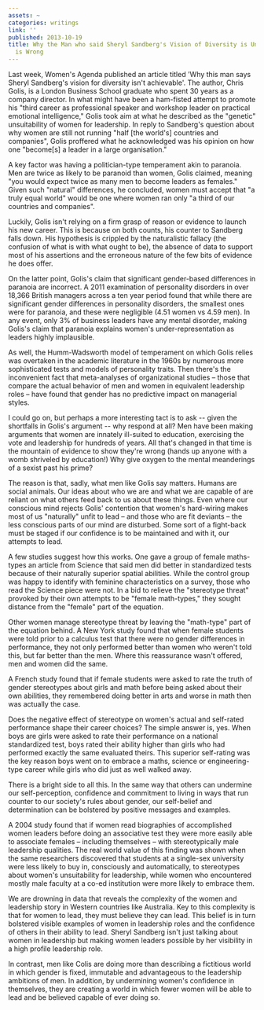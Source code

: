 ```yaml
---
assets: ~
categories: writings
link: ''
published: 2013-10-19
title: Why the Man who said Sheryl Sandberg's Vision of Diversity is Unachievable
  is Wrong
---
```

Last week, Women's Agenda published an article titled 'Why this man says Sheryl Sandberg's vision for diversity isn't achievable'. The author, Chris Golis, is a London Business School graduate who spent 30 years as a company director. In what might have been a ham-fisted attempt to promote his "third career as professional speaker and workshop leader on practical emotional intelligence," Golis took aim at what he described as the "genetic" unsuitability of women for leadership.
In reply to Sandberg's question about why women are still not running "half [the world's] countries and companies", Golis proffered what he acknowledged was his opinion on how one "become[s] a leader in a large organisation."

A key factor was having a politician-type temperament akin to paranoia. Men are twice as likely to be paranoid than women, Golis claimed, meaning "you would expect twice as many men to become leaders as females." Given such "natural" differences, he concluded, women must accept that "a truly equal world" would be one where women ran only "a third of our countries and companies".

Luckily, Golis isn't relying on a firm grasp of reason or evidence to launch his new career. This is because on both counts, his counter to Sandberg falls down. His hypothesis is crippled by the naturalistic fallacy (the confusion of what is with what ought to be), the absence of data to support most of his assertions and the erroneous nature of the few bits of evidence he does offer.

On the latter point, Golis's claim that significant gender-based differences in paranoia are incorrect. A 2011 examination of personality disorders in over 18,366 British managers across a ten year period found that while there are significant gender differences in personality disorders, the smallest ones were for paranoia, and these were negligible (4.51 women vs 4.59 men). In any event, only 3% of business leaders have any mental disorder, making Golis's claim that paranoia explains women's under-representation as leaders highly implausible.

As well, the Humm-Wadsworth model of temperament on which Golis relies was overtaken in the academic literature in the 1960s by numerous more sophisticated tests and models of personality traits. Then there's the inconvenient fact that meta-analyses of organizational studies – those that compare the actual behavior of men and women in equivalent leadership roles – have found that gender has no predictive impact on managerial styles.

I could go on, but perhaps a more interesting tact is to ask -- given the shortfalls in Golis's argument -- why respond at all? Men have been making arguments that women are innately ill-suited to education, exercising the vote and leadership for hundreds of years. All that's changed in that time is the mountain of evidence to show they're wrong (hands up anyone with a womb shriveled by education!) Why give oxygen to the mental meanderings of a sexist past his prime?

The reason is that, sadly, what men like Golis say matters. Humans are social animals. Our ideas about who we are and what we are capable of are reliant on what others feed back to us about these things. Even where our conscious mind rejects Golis' contention that women's hard-wiring makes most of us "naturally" unfit to lead – and those who are fit deviants – the less conscious parts of our mind are disturbed. Some sort of a fight-back must be staged if our confidence is to be maintained and with it, our attempts to lead.

A few studies suggest how this works. One gave a group of female maths-types an article from Science that said men did better in standardized tests because of their naturally superior spatial abilities. While the control group was happy to identify with feminine characteristics on a survey, those who read the Science piece were not. In a bid to relieve the "stereotype threat" provoked by their own attempts to be "female math-types," they sought distance from the "female" part of the equation.

Other women manage stereotype threat by leaving the "math-type" part of the equation behind. A New York study found that when female students were told prior to a calculus test that there were no gender differences in performance, they not only performed better than women who weren't told this, but far better than the men. Where this reassurance wasn't offered, men and women did the same.

A French study found that if female students were asked to rate the truth of gender stereotypes about girls and math before being asked about their own abilities, they remembered doing better in arts and worse in math then was actually the case.

Does the negative effect of stereotype on women's actual and self-rated performance shape their career choices? The simple answer is, yes. When boys are girls were asked to rate their performance on a national standardized test, boys rated their ability higher than girls who had performed exactly the same evaluated theirs. This superior self-rating was the key reason boys went on to embrace a maths, science or engineering-type career while girls who did just as well walked away.

There is a bright side to all this. In the same way that others can undermine our self-perception, confidence and commitment to living in ways that run counter to our society's rules about gender, our self-belief and determination can be bolstered by positive messages and examples.

A 2004 study found that if women read biographies of accomplished women leaders before doing an associative test they were more easily able to associate females – including themselves – with stereotypically male leadership qualities. The real world value of this finding was shown when the same researchers discovered that students at a single-sex university were less likely to buy in, consciously and automatically, to stereotypes about women's unsuitability for leadership, while women who encountered mostly male faculty at a co-ed institution were more likely to embrace them.

We are drowning in data that reveals the complexity of the women and leadership story in Western countries like Australia. Key to this complexity is that for women to lead, they must believe they can lead. This belief is in turn bolstered visible examples of women in leadership roles and the confidence of others in their ability to lead. Sheryl Sandberg isn't just talking about women in leadership but making women leaders possible by her visibility in a high profile leadership role.

In contrast, men like Colis are doing more than describing a fictitious world in which gender is fixed, immutable and advantageous to the leadership ambitions of men. In addition, by undermining women's confidence in themselves, they are creating a world in which fewer women will be able to lead and be believed capable of ever doing so.

